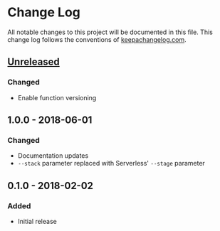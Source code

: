 # Change Log
All notable changes to this project will be documented in this file. This change log follows 
the conventions of [keepachangelog.com](http://keepachangelog.com/).

## [Unreleased]
### Changed
- Enable function versioning

## 1.0.0 - 2018-06-01
### Changed
- Documentation updates
- `--stack` parameter replaced with Serverless' `--stage` parameter

## 0.1.0 - 2018-02-02
### Added
- Initial release

[Unreleased]: https://github.com/jsyrjala/aws-lambda-serverless/compare/1.0.0...HEAD
[1.0.0]: https://github.com/jsyrjala/aws-lambda-serverless/compare/0.1.0...1.0.0
